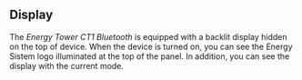 ## Display

The *Energy Tower CT1 Bluetooth* is equipped with a backlit display hidden on the top of device.
When the device is turned on, you can see the Energy Sistem logo illuminated at the top of the panel. In addition, you can see the display with the current mode.


